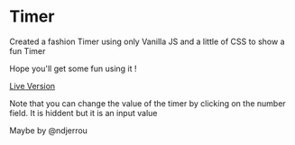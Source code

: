 # Timer

Created a fashion Timer using only Vanilla JS and a little of CSS to show a fun Timer

Hope you'll get some fun using it !

[Live Version](https://timer.ndjerrou.vercel.app)

Note that you can change the value of the timer by clicking on the number field. It is hiddent but it is an input value 

Maybe by @ndjerrou
